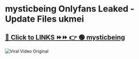 
 # mysticbeing Onlyfans Leaked - Update Files ukmei

## <h2><a href="https://clipsfans.com/mysticbeing&ref=git">🔗 Click to LINKS ⏩⏩ 👉 🟢 mysticbeing </a></h2>

<a href="https://clipsfans.com/mysticbeing&ref=git" rel="nofollow" data-target="animated-image.originalLink"><img src="https://i.ibb.co.com/xMMVF88/686577567.gif" alt="Viral Video Original" style="max-width: 100%; display: inline-block;" data-target="animated-image.originalImage"></a>

